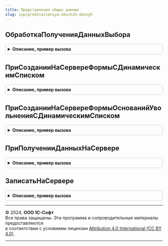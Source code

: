```yaml
---
title: Представления общих данных
slug: zup/predstavleniya-obschih-dannyh
---
```



## ОбработкаПолученияДанныхВыбора
<details style="margin: 1em 0; padding: 0.5em; border: 1px solid #ccc; border-radius: 6px;">

<summary style="font-weight: bold; cursor: pointer;">Описание, пример вызова</summary>

```bsl

Процедура ОбработкаПолученияДанныхВыбора(Источник, ДанныеВыбора, Параметры, СтандартнаяОбработка) Экспорт
```

Пример вызова
```bsl
ПредставленияОбщихДанных.ОбработкаПолученияДанныхВыбора(Источник, ДанныеВыбора, Параметры, СтандартнаяОбработка) 
```
</details>

## ПриСозданииНаСервереФормыСДинамическимСписком
<details style="margin: 1em 0; padding: 0.5em; border: 1px solid #ccc; border-radius: 6px;">

<summary style="font-weight: bold; cursor: pointer;">Описание, пример вызова</summary>

```bsl

// Устанавливает текст запроса в динамическом списке объекта с настраиваемым представлением.
//
// Параметры:
//  Список - ТаблицаФормы - элемент формы динамического списка, для которого устанавливаются свойства.
//
Процедура ПриСозданииНаСервереФормыСДинамическимСписком(Список) Экспорт
```

Пример вызова
```bsl
ПредставленияОбщихДанных.ПриСозданииНаСервереФормыСДинамическимСписком(Список) 
```
</details>

## ПриСозданииНаСервереФормыОснованийУвольненияСДинамическимСписком
<details style="margin: 1em 0; padding: 0.5em; border: 1px solid #ccc; border-radius: 6px;">

<summary style="font-weight: bold; cursor: pointer;">Описание, пример вызова</summary>

```bsl

// Устанавливает текст запроса в динамическом списке объекта оснований увольнения с настраиваемым
// представлением.
//
// Параметры:
//  Список - ТаблицаФормы - элемент формы динамического списка, для которого устанавливаются свойства.
//
Процедура ПриСозданииНаСервереФормыОснованийУвольненияСДинамическимСписком(Список) Экспорт
```

Пример вызова
```bsl
ПредставленияОбщихДанных.ПриСозданииНаСервереФормыОснованийУвольненияСДинамическимСписком(Список) 
```
</details>

## ПриПолученииДанныхНаСервере
<details style="margin: 1em 0; padding: 0.5em; border: 1px solid #ccc; border-radius: 6px;">

<summary style="font-weight: bold; cursor: pointer;">Описание, пример вызова</summary>

```bsl

Процедура ПриПолученииДанныхНаСервере(Форма, ТекущийОбъект) Экспорт
```

Пример вызова
```bsl
ПредставленияОбщихДанных.ПриПолученииДанныхНаСервере(Форма, ТекущийОбъект) 
```
</details>

## ЗаписатьНаСервере
<details style="margin: 1em 0; padding: 0.5em; border: 1px solid #ccc; border-radius: 6px;">

<summary style="font-weight: bold; cursor: pointer;">Описание, пример вызова</summary>

```bsl

Процедура ЗаписатьНаСервере(Форма) Экспорт
```

Пример вызова
```bsl
ПредставленияОбщихДанных.ЗаписатьНаСервере(Форма) 
```
</details>

---

© 2024, **ООО 1С-Софт**  
Все права защищены. Эта программа и сопроводительные материалы предоставляются  
в соответствии с условиями лицензии [Attribution 4.0 International (CC BY 4.0)](https://creativecommons.org/licenses/by/4.0/legalcode).

---
